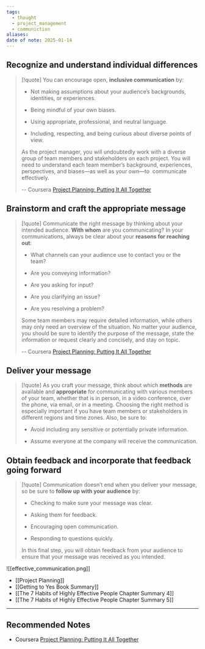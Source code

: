 ```yaml
---
tags:
  - thought
  - project_management
  - communiction
aliases: 
date of note: 2025-01-14
---
```

## **Recognize and understand individual differences**

>[!quote] 
> You can encourage open, **inclusive communication** by:
> 
> - Not making assumptions about your audience’s backgrounds, identities, or experiences. 
>     
> - Being mindful of your own biases.
>     
> - Using appropriate, professional, and neutral language.
>     
> - Including, respecting, and being curious about diverse points of view.
>     
> 
> As the project manager, you will undoubtedly work with a diverse group of team members and stakeholders on each project. You will need to understand each team member’s background, experiences, perspectives, and biases—as well as your own—to  communicate effectively.
> 
>-- Coursera [Project Planning: Putting It All Together](https://www.coursera.org/learn/project-planning-google/home/welcome) 

## **Brainstorm and craft the appropriate message**

>[!quote] 
> Communicate the right message by thinking about your intended audience. **With whom** are you communicating? In your communications, always be clear about your **reasons for reaching out**:
> 
> - What channels can your audience use to contact you or the team? 
>     
> - Are you conveying information?
>     
> - Are you asking for input?
>     
> - Are you clarifying an issue?
>     
> - Are you resolving a problem?
>     
> 
> Some team members may require detailed information, while others may only need an overview of the situation. No matter your audience, you should be sure to identify the purpose of the message, state the information or request clearly and concisely, and stay on topic.
>
>-- Coursera [Project Planning: Putting It All Together](https://www.coursera.org/learn/project-planning-google/home/welcome)  

## **Deliver your message**

>[!quote] 
> As you craft your message, think about which **methods** are available and **appropriate** for communicating with various members of your team, whether that is in person, in a video conference, over the phone, via email, or in a meeting. Choosing the right method is especially important if you have team members or stakeholders in different regions and time zones. Also, be sure to:
> 
> - Avoid including any sensitive or potentially private information. 
>     
> - Assume everyone at the company will receive the communication.

## **Obtain feedback and incorporate that feedback going forward**

>[!quote] 
> Communication doesn’t end when you deliver your message, so be sure to **follow up with your audience** by:
> 
> - Checking to make sure your message was clear.
>     
> - Asking them for feedback.
>     
> - Encouraging open communication.
>     
> - Responding to questions quickly.
>     
> 
> In this final step, you will obtain feedback from your audience to ensure that your message was received as you intended.




![[effective_communication.png]]

- [[Project Planning]]
- [[Getting to Yes Book Summary]]
- [[The 7 Habits of Highly Effective People Chapter Summary 4]]
- [[The 7 Habits of Highly Effective People Chapter Summary 5]]



-----------
##  Recommended Notes



- Coursera [Project Planning: Putting It All Together](https://www.coursera.org/learn/project-planning-google/home/welcome)